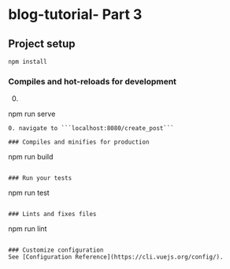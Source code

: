 # blog-tutorial- Part 3

## Project setup
```
npm install
```

### Compiles and hot-reloads for development
0. ```
npm run serve
```
0. navigate to ```localhost:8080/create_post```

### Compiles and minifies for production
```
npm run build
```

### Run your tests
```
npm run test
```

### Lints and fixes files
```
npm run lint
```

### Customize configuration
See [Configuration Reference](https://cli.vuejs.org/config/).
